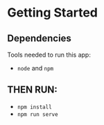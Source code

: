 # Getting Started
## Dependencies
Tools needed to run this app:
* `node` and `npm`
## THEN RUN:
* `npm install`
* `npm run serve`